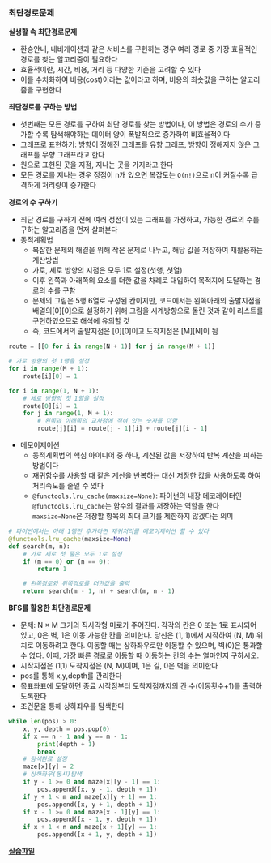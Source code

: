 ### 최단경로문제

**실생활 속 최단경로문제**

- 환승안내, 내비게이션과 같은 서비스를 구현하는 경우 여러 경로 중 가장 효율적인 경로를 찾는 알고리즘이 필요하다
- 효율적이란, 시간, 비용, 거리 등 다양한 기준을 고려할 수 있다
- 이를 수치화하여 비용(cost)이라는 값이라고 하며, 비용의 최솟값을 구하는 알고리즘을 구현한다

**최단경로를 구하는 방법**

- 첫번째는 모든 경로를 구하여 최단 경로를 찾는 방법이다, 이 방법은 경로의 수가 증가할 수록 탐색해야하는 데이터 양이 폭발적으로 증가하여 비효율적이다
- 그래프로 표현하기: 방향이 정해진 그래프를 유향 그래프, 방향이 정해지지 않은 그래프를 무향 그래프라고 한다
- 원으로 표현된 곳을 지점, 지나는 곳을 가지라고 한다
- 모든 경로를 지나는 경우 정점이 n개 있으면 복잡도는 `O(n!)`으로 n이 커질수록 급격하게 처리량이 증가한다

**경로의 수 구하기**

- 최단 경로를 구하기 전에 여러 정점이 있는 그래프를 가정하고, 가능한 경로의 수를 구하는 알고리즘을 먼저 살펴본다
- 동적계획법
  - 복잡한 문제의 해결을 위해 작은 문제로 나누고, 해당 값을 저장하여 재활용하는 계산방법
  - 가로, 세로 방향의 지점은 모두 1로 설정(첫행, 첫열)
  - 이후 왼쪽과 아래쪽의 요소를 더한 값을 차례로 대입하여 목적지에 도달하는 경로의 수를 구함
  - 문제의 그림은 5행 6열로 구성된 칸이지만, 코드에서는 왼쪽아래의 출발지점을 배열의[0][0]으로 설정하기 위해 그림을 시계방향으로 돌린 것과 같이 리스트를 구현하였으므로 해석에 유의할 것
  - 즉, 코드에서의 출발지점은 [0][0]이고 도착지점은 [M][N]이 됨

```python
route = [[0 for i in range(N + 1)] for j in range(M + 1)]

# 가로 방향의 첫 1행을 설정
for i in range(M + 1):
    route[i][0] = 1

for i in range(1, N + 1):
    # 세로 방향의 첫 1열을 설정
    route[0][i] = 1
    for j in range(1, M + 1):
        # 왼쪽과 아래쪽의 교차점에 적혀 있는 숫자를 더함
        route[j][i] = route[j - 1][i] + route[j][i - 1]
```

- 메모이제이션
  - 동적계획법의 핵심 아이디어 중 하나, 계산된 값을 저장하여 반복 계산을 피하는 방법이다
  - 재귀함수를 사용할 때 같은 계산을 반복하는 대신 저장한 값을 사용하도록 하여 처리속도를 줄일 수 있다
  - `@functools.lru_cache(maxsize=None)`: 파이썬의 내장 데코레이터인 `@functools.lru_cache`는 함수의 결과를 저장하는 역할을 한다 `maxsize=None`은 저장할 항목의 최대 크기를 제한하지 않겠다는 의미

```python
# 파이썬에서는 아래 1행만 추가하면 재귀처리를 메모이제이션 할 수 있다
@functools.lru_cache(maxsize=None)
def search(m, n):
    # 가로 세로 첫 줄은 모두 1로 설정
    if (m == 0) or (n == 0):
        return 1

    # 왼쪽경로와 위쪽경로를 더한값을 출력
    return search(m - 1, n) + search(m, n - 1)
```

**BFS를 활용한 최단경로문제**

- 문제: N × M 크기의 직사각형 미로가 주어진다. 각각의 칸은 0 또는 1로 표시되어 있고,
  0은 벽, 1은 이동 가능한 칸을 의미한다. 당신은 (1, 1)에서 시작하여 (N, M) 위치로 이동하려고 한다. 이동할 때는 상하좌우로만 이동할 수 있으며, 벽(0)은 통과할 수 없다. 이때, 가장 빠른 경로로 이동할 때 이동하는 칸의 수는 얼마인지 구하시오.
- 시작지점은 (1,1) 도착지점은 (N, M)이며, 1은 길, 0은 벽을 의미한다
- pos를 통해 x,y,depth를 관리한다
- 목표좌표에 도달하면 종료 시작점부터 도착지점까지의 칸 수(이동횟수+1)를 출력하도록한다
- 조건문을 통해 상하좌우를 탐색한다

```python
while len(pos) > 0:
    x, y, depth = pos.pop(0)
    if x == n - 1 and y == m - 1:
        print(depth + 1)
        break
    # 탐색완료 설정
    maze[x][y] = 2
    # 상하좌우(동시)탐색
    if y - 1 >= 0 and maze[x][y - 1] == 1:
        pos.append([x, y - 1, depth + 1])
    if y + 1 < m and maze[x][y + 1] == 1:
        pos.append([x, y + 1, depth + 1])
    if x - 1 >= 0 and maze[x - 1][y] == 1:
        pos.append([x - 1, y, depth + 1])
    if x + 1 < n and maze[x + 1][y] == 1:
        pos.append([x + 1, y, depth + 1])
```

**[실습파일](point1_ex.py)**
